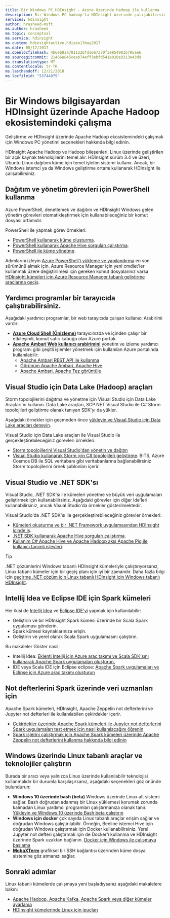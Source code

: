 ```yaml
---
title: Bir Windows PC HDInsight - Azure üzerinde Hadoop ile kullanma
description: Bir Windows PC hadoop'ta HDInsight üzerinde çalışabilirsiniz. Sorgu Linux PowerShell ve Visual Studio Araçları ile kümeleri ve yönetin. .NET ile büyük veri çözümleri geliştirin.
services: hdinsight
author: hrasheed-msft
ms.author: hrasheed
ms.topic: conceptual
ms.service: hdinsight
ms.custom: hdinsightactive,hdiseo17may2017
ms.date: 05/17/2017
ms.openlocfilehash: 4b6eb0aa7011226fda667370f3e854081b795ae6
ms.sourcegitcommit: 21466e845ceab74aff3ebfd541e020e0313e43d9
ms.translationtype: MT
ms.contentlocale: tr-TR
ms.lasthandoff: 12/21/2018
ms.locfileid: "53744879"
---
```

# <a name="work-in-the-apache-hadoop-ecosystem-on-hdinsight-from-a-windows-pc"></a>Bir Windows bilgisayardan HDInsight üzerinde Apache Hadoop ekosistemindeki çalışma

Geliştirme ve HDInsight üzerinde Apache Hadoop ekosistemindeki çalışmak için Windows PC yönetimi seçenekleri hakkında bilgi edinin. 

HDInsight Apache Hadoop ve Hadoop bileşenleri, Linux üzerinde geliştirilen bir açık kaynak teknolojilerini temel alır. HDInsight sürüm 3.4 ve üzeri, Ubuntu Linux dağıtımı küme için temel işletim sistemi kullanır. Ancak, bir Windows istemci ya da Windows geliştirme ortamı kullanarak HDInsight ile çalışabilirsiniz.

## <a name="use-powershell-for-deployment-and-management-tasks"></a>Dağıtım ve yönetim görevleri için PowerShell kullanma
Azure PowerShell, denetlemek ve dağıtım ve HDInsight Windows gelen yönetim görevleri otomatikleştirmek için kullanabileceğiniz bir komut dosyası ortamıdır.

PowerShell ile yapmak görev örnekleri:

* [PowerShell kullanarak küme oluşturma](hdinsight-hadoop-create-linux-clusters-azure-powershell.md).
* [PowerShell kullanarak Apache Hive sorguları çalıştırma](hadoop/apache-hadoop-use-hive-powershell.md).
* [PowerShell ile küme yönetme](hdinsight-administer-use-powershell.md).

Adımlarını izleyin [Azure PowerShell'i yükleme ve yapılandırma](https://docs.microsoft.com/powershell/azure/install-azurerm-ps) en son sürümünü almak için. Azure Resource Manager için yeni cmdlet'ler kullanmak üzere değiştirilmesi için gereken komut dosyalarınız varsa [HDInsight kümeleri için Azure Resource Manager tabanlı geliştirme araçlarına geçiş](hdinsight-hadoop-development-using-azure-resource-manager.md).

## <a name="utilities-you-can-run-in-a-browser"></a>Yardımcı programlar bir tarayıcıda çalıştırabilirsiniz.
Aşağıdaki yardımcı programlar, bir web tarayıcıda çalışan kullanıcı Arabirimi vardır:
* **[Azure Cloud Shell (Önizleme)](https://docs.microsoft.com/azure/cloud-shell/quickstart)**  tarayıcınızda ve içinden çalışır bir etkileşimli, komut satırı kabuğu olan Azure portalı.
* **[Apache Ambari Web kullanıcı arabirimini](hdinsight-hadoop-manage-ambari.md)**  yönetim ve izleme yardımcı programı gibi çeşitli işlemler yönetmek için kullanılan Azure portalında kullanılabilir:
    * [Apache Ambari REST API ile kullanma](hdinsight-hadoop-manage-ambari-rest-api.md)
    * [Görünüm Apache Ambari, Apache Hive](hadoop/apache-hadoop-use-hive-ambari-view.md)
    * [Apache Ambari, Apache Tez görüntüle](hdinsight-debug-ambari-tez-view.md)

## <a name="data-lake-hadoop-tools-for-visual-studio"></a>Visual Studio için Data Lake (Hadoop) araçları
Storm topolojilerini dağıtma ve yönetme için Visual Studio için Data Lake Araçları'nı kullanın. Data Lake araçları, SCP.NET Visual Studio ile C# Storm topolojileri geliştirme olanak tanıyan SDK'yı da yükler.

Aşağıdaki örnekler için geçmeden önce [yükleyin ve Visual Studio için Data Lake araçları deneyin](hadoop/apache-hadoop-visual-studio-tools-get-started.md). 

Visual Studio için Data Lake araçları ile Visual Studio ile gerçekleştirebileceğiniz görevleri örnekleri:
* [Storm topolojilerini Visual Studio'dan yönetin ve dağıtın](storm/apache-storm-deploy-monitor-topology-linux.md)
* [Visual Studio kullanarak Storm için C# topolojileri geliştirme](storm/apache-storm-develop-csharp-visual-studio-topology.md). BITS, Azure Cosmos DB ile SQL veritabanı gibi veritabanlarına bağlanabilirsiniz Storm topolojilerini örnek şablonları içerir.

## <a name="visual-studio-and-the-net-sdk"></a>Visual Studio ve .NET SDK'sı 

Visual Studio, .NET SDK'sı ile kümeleri yönetme ve büyük veri uygulamaları geliştirmek için kullanabilirsiniz. Aşağıdaki görevler için diğer Ide'leri kullanabilirsiniz, ancak Visual Studio'da örnekler gösterilmektedir.

Visual Studio'da .NET SDK'sı ile gerçekleştirebileceğiniz görevler örnekleri:
* [Kümeleri oluşturma ve bir .NET Framework uygulamasından HDInsight içinde iş](hdinsight-hadoop-create-linux-clusters-dotnet-sdk.md).
* [.NET SDK kullanarak Apache Hive sorguları çalıştırma](hadoop/apache-hadoop-use-hive-dotnet-sdk.md).
* [Kullanım C# Apache Hive ve Apache Hadoop akış Apache Pig ile kullanıcı tanımlı işlevleri](hadoop/apache-hadoop-hive-pig-udf-dotnet-csharp.md).

> [!TIP]
> .NET çözümlerini Windows tabanlı HDInsight kümeleriyle çalıştırıyorsanız, Linux tabanlı kümeler için bir geçiş planı için iyi bir zamandır. Daha fazla bilgi için [geçirme .NET çözüm için Linux tabanlı HDInsight için Windows tabanlı HDInsight](hdinsight-hadoop-migrate-dotnet-to-linux.md).

## <a name="intellij-idea-and-eclipse-ide-for-spark-clusters"></a>Intellij Idea ve Eclipse IDE için Spark kümeleri
Her ikisi de [Intellij Idea](https://www.jetbrains.com/idea/download) ve [Eclipse IDE'yi](https://www.eclipse.org/downloads/) yapmak için kullanılabilir:
* Geliştirin ve bir HDInsight Spark kümesi üzerinde bir Scala Spark uygulaması gönderin.
* Spark kümesi kaynaklarınıza erişin.
* Geliştirin ve yerel olarak Scala Spark uygulamasını çalıştırın.

Bu makaleler Göster nasıl: 
* Intellij Idea: [Eklenti Intellij için Azure araç takımı ve Scala SDK'sını kullanarak Apache Spark uygulamaları oluşturun.](spark/apache-spark-intellij-tool-plugin.md)
* IDE veya Scala IDE için Eclipse eclipse: [Apache Spark uygulamaları ve Eclipse için Azure araç takımı oluşturun](spark/apache-spark-eclipse-tool-plugin.md) 


## <a name="notebooks-on-spark-for-data-scientists"></a>Not defterlerini Spark üzerinde veri uzmanları için 
Apache Spark kümeleri, HDInsight, Apache Zeppelin not defterlerini ve Jupyter not defterleri ile kullanılabilen çekirdekler içerir. 

* [Çekirdekler üzerinde Apache Spark kümeleri ile Jupyter not defterlerini Spark uygulamaları test etmek için nasıl kullanılacağını öğrenin](spark/apache-spark-zeppelin-notebook.md)
* [Spark işlerini çalıştırmak için Apache Spark kümeleri üzerinde Apache Zeppelin not defterlerini kullanma hakkında bilgi edinin](spark/apache-spark-jupyter-notebook-kernels.md) 


## <a name="run-linux-based-tools-and-technologies-on-windows"></a>Windows üzerinde Linux tabanlı araçlar ve teknolojiler çalıştırın

Burada bir aracı veya yalnızca Linux üzerinde kullanılabilir teknolojisi kullanmalıdır bir durumla karşılaşırsanız, aşağıdaki seçenekleri göz önünde bulundurun:

* **Windows 10 üzerinde bash (beta)** Windows üzerinde Linux alt sistemi sağlar. Bash doğrudan adanmış bir Linux yüklemesi korumak zorunda kalmadan Linux yardımcı programları çalıştırmanıza olanak tanır. [Yükleyin ve Windows 10 üzerinde Bash beta çalıştırın](https://msdn.microsoft.com/commandline/wsl/install_guide)
* **Windows için docker** çok sayıda Linux tabanlı araçlar erişim sağlar ve doğrudan Windows çalıştırılabilir. Örneğin, Beeline istemci Hive için doğrudan Windows çalıştırmak için Docker kullanabilirsiniz. Yerel Jupyter not defteri çalıştırmak için de Docker'ı kullanma ve HDInsight üzerinde Spark uzaktan bağlanın. [Docker için Windows ile çalışmaya başlama](https://docs.docker.com/docker-for-windows/)
* **[MobaXTerm](https://mobaxterm.mobatek.net/)**  grafiksel bir SSH bağlantısı üzerinden küme dosya sistemine göz atmanızı sağlar.

## <a name="next-steps"></a>Sonraki adımlar
Linux tabanlı kümelerde çalışmaya yeni başladıysanız aşağıdaki makalelere bakın:
* [Apache Hadoop, Apache Kafka, Apache Spark veya diğer kümeler ayarlama](hdinsight-hadoop-provision-linux-clusters.md)
* [HDInsight kümelerinde Linux için ipuçları](hdinsight-hadoop-linux-information.md)
